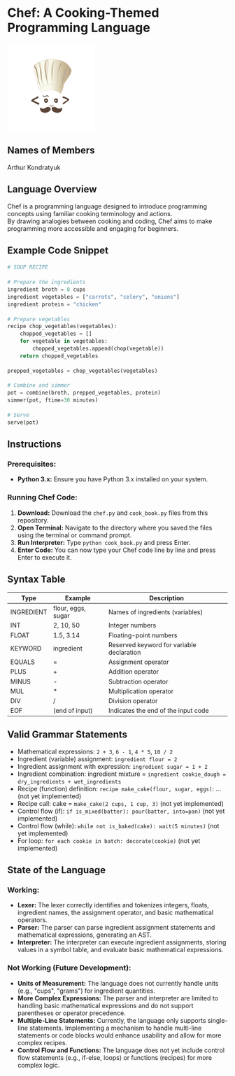 # Chef: A Cooking-Themed Programming Language

<img src="code chef.png" width="200">

## Names of Members
Arthur Kondratyuk

## Language Overview

Chef is a programming language designed to introduce programming concepts using familiar cooking terminology and actions.\
By drawing analogies between cooking and coding, Chef aims to make programming more accessible and engaging for beginners. 

## Example Code Snippet

```python
# SOUP RECIPE

# Prepare the ingredients
ingredient broth = 8 cups 
ingredient vegetables = ["carrots", "celery", "onions"]
ingredient protein = "chicken"

# Prepare vegetables 
recipe chop_vegetables(vegetables): 
    chopped_vegetables = []
    for vegetable in vegetables:
        chopped_vegetables.append(chop(vegetable))
    return chopped_vegetables 

prepped_vegetables = chop_vegetables(vegetables) 

# Combine and simmer
pot = combine(broth, prepped_vegetables, protein)
simmer(pot, ftime=30 minutes) 

# Serve
serve(pot)
```

## Instructions

### Prerequisites:

*   **Python 3.x:** Ensure you have Python 3.x installed on your system.  

### Running Chef Code:

1.  **Download:** Download the `chef.py` and `cook_book.py` files from this repository. 
2.  **Open Terminal:** Navigate to the directory where you saved the files using the terminal or command prompt.
3.  **Run Interpreter:** Type `python cook_book.py` and press Enter.  
4.  **Enter Code:** You can now type your Chef code line by line and press Enter to execute it.  

## Syntax Table

| Type        | Example               | Description                                   |
|---|---|---| 
| INGREDIENT  | flour, eggs, sugar   | Names of ingredients (variables)              |
| INT         | 2, 10, 50             | Integer numbers                               | 
| FLOAT       | 1.5, 3.14            | Floating-point numbers                        |
| KEYWORD     | ingredient           | Reserved keyword for variable declaration    |
| EQUALS      | =                     | Assignment operator                           | 
| PLUS        | +                     | Addition operator                             |
| MINUS       | -                     | Subtraction operator                          |
| MUL         | *                     | Multiplication operator                       |
| DIV         | /                     | Division operator                             | 
| EOF         | (end of input)        | Indicates the end of the input code          |

## Valid Grammar Statements

*   Mathematical expressions: `2 + 3`, `6 - 1`, `4 * 5`, `10 / 2`
*   Ingredient (variable) assignment: `ingredient flour = 2`
*   Ingredient assignment with expression: `ingredient sugar = 1 + 2`
*   Ingredient combination: ingredient mixture = `ingredient cookie_dough = dry_ingredients + wet_ingredients`
*   Recipe (function) definition: `recipe make_cake(flour, sugar, eggs)`: ... (not yet implemented)
*   Recipe call: cake = `make_cake(2 cups, 1 cup, 3)` (not yet implemented)
*   Control flow (if): `if is_mixed(batter): pour(batter, into=pan)` (not yet implemented)
*   Control flow (while): `while not is_baked(cake): wait(5 minutes)` (not yet implemented)
*   For loop: `for each cookie in batch: decorate(cookie)` (not yet implemented)

## State of the Language

### Working:

*   **Lexer:**  The lexer correctly identifies and tokenizes integers, floats, ingredient names, the assignment operator, and basic mathematical operators.
*   **Parser:** The parser can parse ingredient assignment statements and mathematical expressions, generating an AST. 
*   **Interpreter:** The interpreter can execute ingredient assignments, storing values in a symbol table, and evaluate basic mathematical expressions.

### Not Working (Future Development):

*   **Units of Measurement:**  The language does not currently handle units (e.g., "cups", "grams") for ingredient quantities.
*   **More Complex Expressions:**  The parser and interpreter are limited to handling basic mathematical expressions and do not support parentheses or operator precedence.
*   **Multiple-Line Statements:** Currently, the language only supports single-line statements. Implementing a mechanism to handle multi-line statements or code blocks would enhance usability and allow for more complex recipes. 
*   **Control Flow and Functions:**  The language does not yet include control flow statements (e.g., if-else, loops) or functions (recipes) for more complex logic.
